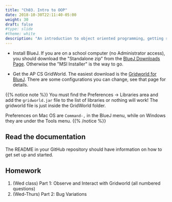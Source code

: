 ```yaml
---
title: "Ch03. Intro to OOP"
date: 2018-10-30T22:11:40-05:00
weight: 30
draft: false
#type: slide
#theme: white
description: "An introduction to object oriented programming, getting started with Java."
---
```


* Install BlueJ. If you are on a school computer (no Administrator access), you should download the "Standalone zip" from the [BlueJ Downloads Page](https://www.bluej.org/versions.html). Otherwise the "MSI Installer" is the way to go.

* Get the AP CS GridWorld. The easiest download is the [Gridworld for BlueJ](https://www.bluej.org/help/ap.html). There are some configurations you can change, see that page for details.

{{% notice note %}}
You must find the Preferences -> Libraries area and add the
`gridworld.jar` file to the list of libraries or nothing will work!
The gridworld file is just inside the GridWorld folder.

Preferences on Mac OS are `Command-,` in the BlueJ menu, while on
Windows they are under the Tools menu. 
{{% /notice %}}

## Read the documentation

The README in your GitHub repository should have information on how to
get set up and started.

## Homework

1. (Wed class) Part 1: Observe and Interact with Gridworld (all numbered questions)
2. (Wed-Thurs) Part 2: Bug Variations



